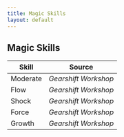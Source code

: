 ```yaml
---
title: Magic Skills
layout: default
---
```

## Magic Skills

| Skill | Source |
| --- | --- |
| Moderate | *Gearshift Workshop* |
| Flow | *Gearshift Workshop* |
| Shock | *Gearshift Workshop* |
| Force | *Gearshift Workshop* |
| Growth | *Gearshift Workshop* |

